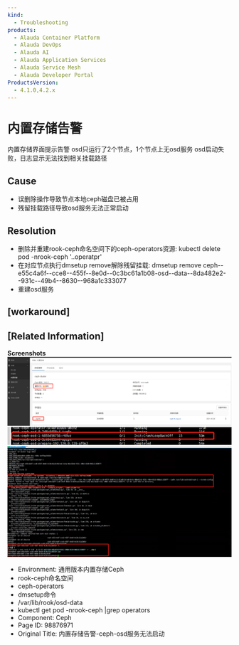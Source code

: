 ```yaml
---
kind:
  - Troubleshooting
products:
  - Alauda Container Platform
  - Alauda DevOps
  - Alauda AI
  - Alauda Application Services
  - Alauda Service Mesh
  - Alauda Developer Portal
ProductsVersion:
  - 4.1.0,4.2.x
---
```

<!-- A type of document that involves encountering a fault, diagnosing it, performing root cause analysis, and providing solutions. -->

# 内置存储告警

内置存储界面提示告警 osd只运行了2个节点，1个节点上无osd服务 osd启动失败，日志显示无法找到相关挂载路径

## Cause
- 误删除操作导致节点本地ceph磁盘已被占用
- 残留挂载路径导致osd服务无法正常启动

## Resolution
- 删除并重建rook-ceph命名空间下的ceph-operators资源: kubectl delete pod -nrook-ceph '..operatpr'
- 在对应节点执行dmsetup remove解除残留挂载: dmsetup remove ceph--e55c4a6f--cce8--455f--8e0d--0c3bc61a1b08-osd--data--8da482e2--931c--49b4--8630--968a1c333077
- 重建osd服务

## [workaround]

## [Related Information]
**Screenshots**
![](assets/nei-zhi-cun-chu-gao-jing-ceph-osdfu-wu-wu-fa-qi-dong/image2021-11-14_9-51-29.png)
![](assets/nei-zhi-cun-chu-gao-jing-ceph-osdfu-wu-wu-fa-qi-dong/image2021-11-14_9-56-30.png)
![](assets/nei-zhi-cun-chu-gao-jing-ceph-osdfu-wu-wu-fa-qi-dong/image2021-11-14_9-56-7.png)
- Environment: 通用版本内置存储Ceph
- rook-ceph命名空间
- ceph-operators
- dmsetup命令
- /var/lib/rook/osd-data
- kubectl get pod -nrook-ceph |grep operators
- Component: Ceph
- Page ID: 98876971
- Original Title: 内置存储告警-ceph-osd服务无法启动
